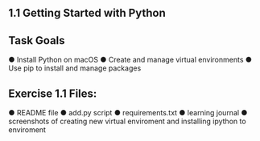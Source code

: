 ## 1.1 Getting Started with Python 

## Task Goals

● Install Python on macOS
● Create and manage virtual environments
● Use pip to install and manage packages

## Exercise 1.1 Files: 

● README file
● add.py script
● requirements.txt
● learning journal
● screenshots of creating new virtual enviroment and installing ipython to enviroment






